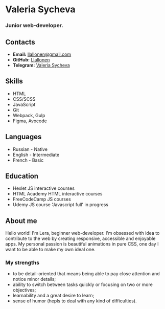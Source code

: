 # Valeria Sycheva
### Junior web-developer.

## Contacts 

* **Email:** [llallonen@gmail.com](llallonen@gmail.com)
* **GitHub:** [Llallonen](https://github.com/llallonen)
* **Telegram:** [Valeria Sycheva](https://t.me/nguoxtf)

## Skills

- HTML
- CSS/SCSS
- JavaScript
- Git
- Webpack, Gulp
- Figma, Avocode

## Languages 

- Russian - Native
- English - Intermediate
- French - Basic

## Education 

- Hexlet JS interactive courses
- HTML Academy HTML interactive courses
- FreeCodeCamp JS courses
- Udemy JS course 'Javascript full' in progress

## About me

Hello world! I'm Lera, beginner web-developer.
I'm obsessed with idea to contribute to the web by creating responsive, accessible and enjoyable apps. My personal passion is beautiful animations in pure CSS, one day I want to be able to make my own ideal one.

### My strengths

- to be detail-oriented that means being able to pay close attention and notice minor details;
- ability to switch between tasks quickly or focusing on two or more objectives;
- learnability and a great desire to learn;
- sense of humor (hepls to deal with any kind of difficulties).